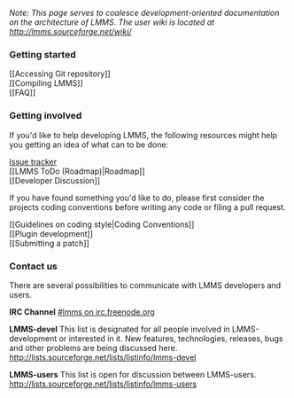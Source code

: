 _Note: This page serves to coalesce development-oriented documentation on the architecture of LMMS. The user wiki is located at <http://lmms.sourceforge.net/wiki/>_

### Getting started ###

[[Accessing Git repository]]  
[[Compiling LMMS]]  
[[FAQ]]

### Getting involved ###
If you'd like to help developing LMMS, the following resources might help you getting an idea of what can to be done:

[Issue tracker](https://github.com/LMMS/lmms/issues?state=open)  
[[LMMS ToDo (Roadmap)|Roadmap]]  
[[Developer Discussion]]

If you have found something you'd like to do, please first consider the projects coding conventions before writing any code or filing a pull request.

[[Guidelines on coding style|Coding Conventions]]  
[[Plugin development]]  
[[Submitting a patch]]

### Contact us ###
There are several possibilities to communicate with LMMS developers and users.

**IRC Channel**
[#lmms on irc.freenode.org](irc://chat.freenode.net/#lmms)  

**LMMS-devel**
This list is designated for all people involved in LMMS-development or interested in it. New features, technologies, releases, bugs and other problems are being discussed here.  
<http://lists.sourceforge.net/lists/listinfo/lmms-devel>

**LMMS-users**
This list is open for discussion between LMMS-users.  
<http://lists.sourceforge.net/lists/listinfo/lmms-users>